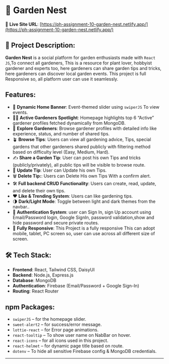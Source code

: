 # 🌿 Garden Nest

🔗 **Live Site URL**: [https://ph-assignment-10-garden-nest.netlify.app/](https://ph-assignment-10-garden-nest.netlify.app/)

## 📌 Project Description: 

**Garden Nest** is a social platform for garden enthusiasts made with `React JS`,To connect all gardeners, This is a resource for plant lover, hobbyist gardener and experts too, here gardeners can share garden tips and tricks, here gardeners can discover local garden events. This project is full Responsive so, all platform user can use it seamlessly. 

## Features:

- 📅 **Dynamic Home Banner**: Event-themed slider using `swiperJS` To view events.
- 🧑‍🌾 **Active Gardeners Spotlight**: Homepage highlights top 6 “Active” gardener profiles fetched dynamically from MongoDB.
- 👥 **Explore Gardeners**: Browse gardener profiles with detailed info like experience, status, and number of shared tips.
- 🪴 **Browse Tips**: Users can view all gardening advice, Tips, special gardens that other gardeners shared publicly with filtering method based on difficulty level (Easy, Medium, Hard). 
- ✍️ **Share a Garden Tip**:  User can post his own Tips and tricks (publicly/privately), all public tips will be visible to browse route.
- 🔄 **Update Tip**:  User can Update his own Tips.
- 🗑️ **Delete Tip:**:  Users can Delete His own Tips With a confirm alert.
- 🛠️ **Full backend CRUD Functionality**:  Users can create, read, update, and delete their own tips.
- ❤️ **Like & Trending System**: Users can like gardening tips.
- 🌗 **Dark/Light Mode**: Toggle between light and dark themes from the navbar..
- 🔐 **Authentication System**: user can Sign In, sign Up account using  Email/Password login, Google SignIn, password validation,show and hide password and secure private routes. 
- 📱 **Fully Responsive**: This Project is a fully responsive This can adopt mobile, tablet, PC screen so, user  can use across all different size of screen.

## 🛠️ Tech Stack:

- **Frontend**: React, Tailwind CSS, DaisyUI
- **Backend**: Node.js, Express.js
- **Database**: MongoDB
- **Authentication**: Firebase (Email/Password + Google Sign-In)
- **Routing**: React Router

## npm Packages:

- `swiperJS` – for the homepage slider.  
- `sweet-alert2` – for success/error message.  
- `lottie-react` – for Error page animations.
- `react-tooltip` – To show user name on NabBar on hover.
- `react-icons` – for all icons used in this project.
- `react-helmet` – for dynamic page title based on route.
- `dotenv` – To hide all sensitive Firebase config & MongoDB credentials.

---